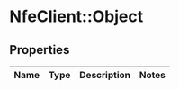 # NfeClient::Object

## Properties
Name | Type | Description | Notes
------------ | ------------- | ------------- | -------------


